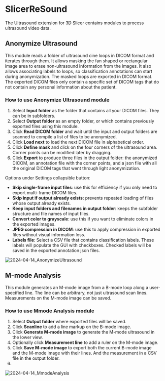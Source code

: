 # SlicerReSound
The Ultrasound extension for 3D Slicer contains modules to process ultrasound video data. 

## Anonymize Ultrasound
This module reads a folder of ultrasound cine loops in DICOM format and iterates through them. It allows masking the fan shaped or rectangular image area to erase non-ultrasound information from the images. It also allows associating labels to loops, so classification annotations can start during anonymization. The masked loops are exported in DICOM format. The exported DICOM files only contain a specific set of DICOM tags that do not contain any personal information about the patient.

### How to use Anonymize Ultrasound module
1. Select **Input folder** as the folder that contains all your DICOM files. They can be in subfolders.
1. Select **Output folder** as an empty folder, or which contains previously exported files using this module.
1. Click **Read DICOM folder** and wait until the input and output folders are scanned to compile a list of files to be anonymized.
1. Click **Load next** to load the next DICOM file in alphabetical order.
1. Click **Define mask** and click on the four corners of the ultrasound area. Corner points can be modified later by dragging.
1. Click **Export** to produce three files in the output folder: the anonymized DICOM, an annotation file with the corner points, and a json file with all the original DICOM tags that went through light anonymization.

Options under Settings collapsible button:
- **Skip single-frame input files**: use this for efficiency if you only need to export multi-frame DICOM files.
- **Skip input if output already exists**: prevents repeated loading of files whose output already exists.
- **Keep input folders and filenames in output folder**: keeps the subfolder structure and file names of input files.
- **Convert color to grayscale**: use this if you want to eliminate colors in the exported images.
- **JPEG compression in DICOM**: use this to apply compression in exported files without visual information loss.
- **Labels file**: Select a CSV file that contains classification labels. These labels will populate the GUI with checkboxes. Checked labels will be saved in the exported annotation json files.

![2024-04-14_AnonymizeUltrasound](https://github.com/SlicerUltrasound/SlicerUltrasound/assets/2071850/52ff3ab6-94ea-41d5-88c5-596b66d6a659)

## M-mode Analysis
This module generates an M-mode image from a B-mode loop along a user-specified line. The line can be arbitrary, not just ultrasound scan lines. Measurements on the M-mode image can be saved.

### How to use Mmode Analysis module
1. Select **Output folder** where exported files will be saved.
1. Click **Scanline** to add a line markup on the B-mode image.
1. Click **Generate M-mode image** to generate the M-mode ultrasound in the lower view.
1. Optionally click **Measurement line** to add a ruler on the M-mode image.
1. Click **Save M-mode image** to export both the current B-mode image and the M-mode image with their lines. And the measurement in a CSV file in the output folder.
2. 

![2024-04-14_MmodeAnalysis](https://github.com/SlicerUltrasound/SlicerUltrasound/assets/2071850/16fd839c-0959-4e39-bdeb-789e945bae90)
